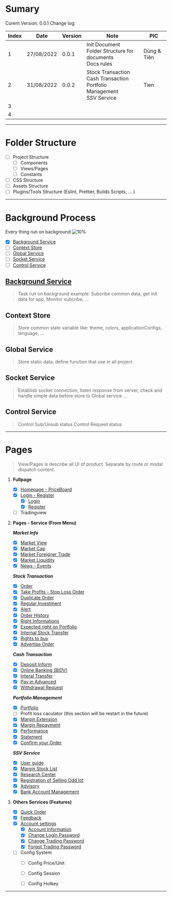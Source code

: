 # Sumary
Curent Version: 0.0.1
Change log: 

| Index | Date | Version | Note | PIC |
| --- | --- | --- | --- | --- |
| 1 | 27/08/2022 | 0.0.1 | Init Document <br> Folder Structure for documents <br> Docs rules | Dũng & Tiên |
| 2 | 31/08/2022 | 0.0.2 | Stock Transaction <br> Cash Transaction <br> Portfolio Management <br> SSV Service | Tien|
| 3 |  |  |  | |
| 4 |  |  |  | |

---
# Folder Structure
- [ ] Project Structure
	- [ ] Components
	- [ ] Views/Pages
	- [ ] Constants
- [ ] CSS Structure
- [ ] Assets Structure
- [ ] Plugins/Tools Structure (Eslint, Prettier, Builds Scripts, ... )

---
#  Background Process
Every thing run on background
![10%](https://progress-bar.dev/10?title=Progress)
- [x] [Background Service](#Background%20Service%20Background%20Background%2020Service%20background-service%20md)
- [ ] [Context Store](#Context%20Store)
- [ ] [Global Service](#Global%20Service)
- [ ] [Socket Service](#Socket%20Service)
- [ ] [Control Service](#Control%20Service)

##  [Background Service](Background/Background%20Service/background-service.md)
> Task run on background example: Subcribe common data, get init data for app, Monitor subcribe, ...

## Context Store
> Store common state variable like: theme, colors, applicationConfigs, language, ...
> 
## Global Service
> Store static data, define function that use in all project
> 
## Socket Service
> Establisb socket connection, listen response from server, check and handle simple data before store to Global service ...

## Control Service
> Control Sub/Unsub status
> Control Request status
>
---
# Pages
> View/Pages is describe all UI of product. Separate by route or modal dispatch content. 

1. **Fullpage** 
	- [x] [Homepage - PriceBoard](Pages/HomePage%20-%20Priceboard/homepage-priceboard.md.md)
	- [x] [Login - Register](Pages/Login%20-%20Register/Login%20-%20Register.md)
		- [x] [Login](Pages/Login%20-%20Register/Login/Login.md)
		- [x] [Register](Pages/Login%20-%20Register/Register/Register.md)
	- [ ] Tradingview

2. **Pages - Service (From Menu)**

	***Market Info***
	- [x] [Market View](Pages/Market%20View/market-view.md)
	- [x] [Market Cap](Pages/Market%20Cap/market-cap-layout.md)
	- [x] [Market Foreigner Trade](Pages/Foreginer%20Trade/foreginer-trade.md)
	- [x] [Market Liquidity](Pages/Market%20Liquidity/market-liquidity.md)
	- [x] [News - Events](Pages/News%20-%20Events/News%20-%20Events.md)

	***Stock Transaction***
	- [x] [Order](Pages/Normal%20Oder/normal-order.md)
	- [x] [Take Profits - Stop Loss Order](Pages/Take%20Profit%20and%20Stop%20Loss/TakeProfitAndStopLoss.md)
	- [x]  [Duplicate Order](Pages/Duplicate%20Order/duplicate-order.md)
	- [x] [Regular Investment](Pages/Regular%20Invesment/Regular%20Investment.md)
	- [x] [Alert](Pages/Alert/Alert.md)
	- [x] [Order History](Pages/Order%20history/Order%20History.md)
	- [x] [Right Informations](Pages/Right%20Information/Right%20Informations.md)
	- [x] [Expected right on Portfolio](Pages/Expected%20right%20on%20Portfolio/Expected%20right%20on%20Portfolio.md)
	- [x] [Internal Stock Transfer](Pages/Internal%20Stock%20Transfer/Internal%20Stock%20Transfer.md)
	- [x] [Rights to buy](Pages/Right%20to%20buy/Rights%20to%20buy.md)
	- [x] [Advertise Order](Pages/Advertise%20order/Advertise%20Order.md)
	
	***Cash Transaction***
	- [x] [Deposit Inform](Pages/Deposit%20inform/Deposit-inform.md)
	- [x] [Online Banking (BIDV)](Pages/Online%20Banking%20(BIDV)/Online%20Banking%20(BIDV).md)
	- [x] [Interal Transfer](Pages/Internal%20Transfer/Interal%20Transfer.md)
	- [x] [Pay in Advanced](Pages/Pay%20in%20Advanced/Pay%20in%20Advanced.md)
	- [x] [Withdrawal Request](Pages/Withdrawal%20request/Withdrawal%20Request.md)
	
	***Portfolio Management***
	- [x] [Portfolio](Pages/Portfolio/Portfolio.md)
	- [ ] Profit loss caculator (this section will be restart in the future)
	- [x] [Margin Extension](Pages/Margin%20Extension/Margin%20Extension.md)
	- [x] [Margin Repayment](Pages/Margin%20Repayment/Margin%20Repayment.md)
	- [x] [Performance](Pages/Performance/Performance.md)
	- [x] [Statement](Pages/Statement/Statement.md)
	- [x] [Confirm your Order](Pages/Confirm%20your%20Order/Confirm%20your%20Order.md)
	
	***SSV Service***
	- [x] [User guide](Pages/User%20guide/User%20guide.md)
	- [x] [Margin Stock List](Pages/Margin%20Stock%20List/Margin%20Stock%20List.md)
	- [x] [Research Center](Pages/Research%20Center/Research%20Center.md)
	- [x] [Registration of Selling Odd lot](Pages/Registration%20of%20Selling%20Odd%20lot/Registration%20of%20Selling%20Odd%20lot.md)
	- [x] [Advisory](Pages/Advisory/Advisory.md)
	- [x] [Bank Account Management](Pages/Bank%20Account%20Management/Bank%20Account%20Management.md)
1. **Others Services (Features)** 
	- [x] [Quick Order](Pages/Quick%20Order/Quick%20Order.md)
	- [x] [Feedback](Pages/Feedback/Feedback.md)
	- [x] [Account settings](Pages/Account%20Settings/Account%20settings.md)
		- [x] [Account Information](Pages/Account%20Information/Account%20Information.md)
		- [x] [Change Login Password](Pages/Change%20Login%20Password/Change%20Login%20Password.md)
		- [x] [Change Trading Password](Pages/Change%20Trading%20Password/Change%20Trading%20Password.md)
		- [x] [Forgot Trading Password](Pages/Forgot%20Trading%20Password/Forgot%20Trading%20Password.md)
	
	- [ ] Config System 
		- [ ] Config Price/Unit
		- [ ] Config Session
		- [ ] Config Hotkey 


---



